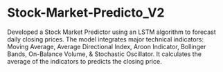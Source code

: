 # Stock-Market-Predicto_V2
Developed a Stock Market Predictor using an LSTM algorithm to forecast daily closing prices. The model integrates major technical indicators: Moving Average, Average Directional Index, Aroon Indicator, Bollinger Bands, On-Balance Volume, &amp; Stochastic Oscillator.  It calculates the average of the indicators to predicts the closing price.

